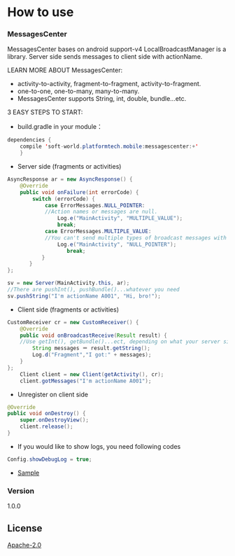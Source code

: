 # How to use
### MessagesCenter
MessagesCenter bases on android support-v4 LocalBroadcastManager is a library. Server side sends messages to client side with actionName.

LEARN MORE ABOUT MessagesCenter:
  - activity-to-activity, fragment-to-fragment, activity-to-fragment.
  - one-to-one, one-to-many, many-to-many.
  - MessagesCenter supports String, int, double, bundle...etc.

3 EASY STEPS TO START:
  - build.gradle in your module：
```Java
dependencies {
    compile 'soft-world.platformtech.mobile:messagescenter:+'
    }
```
  - Server side (fragments or activities)
```Java
AsyncResponse ar = new AsyncResponse() {
    @Override
    public void onFailure(int errorCode) {
        switch (errorCode) {
            case ErrorMessages.NULL_POINTER:
            //Action names or messages are null.
                Log.e("MainActivity", "MULTIPLE_VALUE");
                break;
            case ErrorMessages.MULTIPLE_VALUE:
            //You can't send multiple types of broadcast messages with same actionName at the same time, You need to rename this action.
                Log.e("MainActivity", "NULL_POINTER");
                   break;
           }
       }
};

sv = new Server(MainActivity.this, ar);
//There are pushInt(), pushBundle()...whatever you need
sv.pushString("I'm actionName A001", "Hi, bro!");
```
  - Client side (fragments or activities)
```Java
CustomReceiver cr = new CustomReceiver() {
    @Override
    public void onBroadcastReceive(Result result) {
    //Use getInt(), getBundle()...ect, depending on what your server side sends
        String messages ＝ result.getString();
        Log.d("Fragment","I got:" + messages);
    }
};
    Client client = new Client(getActivity(), cr);
    client.gotMessages("I'm actionName A001");
```
  - Unregister on client side
```Java
@Override
public void onDestroy() {
    super.onDestroyView();
    client.release();
}
```
  - If you would like to show logs, you need following codes
```Java
Config.showDebugLog = true;
```
  - [Sample][github_MessagesCenter_sample]

### Version
1.0.0

License
----
[Apache-2.0]


[//]: # (These are reference links used in the body of this note and get stripped out when the markdown processor does its job. There is no need to format nicely because it shouldn't be seen. Thanks SO - http://stackoverflow.com/questions/4823468/store-comments-in-markdown-syntax)


   [Apache-2.0]: <https://opensource.org/licenses/Apache-2.0>
   [github_MessagesCenter_sample]: <https://github.com/PlatformTech/API/tree/master/app/src/main/java/tw/com/softworld/api>
